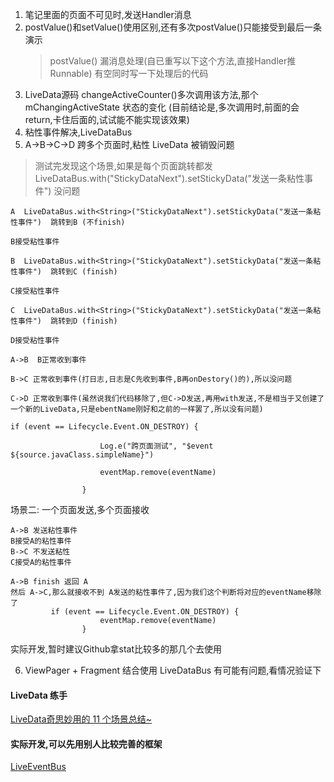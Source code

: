 1. 笔记里面的页面不可见时,发送Handler消息
2. postValue()和setValue()使用区别,还有多次postValue()只能接受到最后一条演示
   > postValue() 漏消息处理(自已重写以下这个方法,直接Handler推Runnable)
   > 有空同时写一下处理后的代码
3. LiveData源码 changeActiveCounter()多次调用该方法,那个 mChangingActiveState 状态的变化
(目前结论是,多次调用时,前面的会return,卡住后面的,试试能不能实现该效果)
4. 粘性事件解决,LiveDataBus
5. A->B->C->D 跨多个页面时,粘性 LiveData 被销毁问题
> 测试完发现这个场景,如果是每个页面跳转都发 LiveDataBus.with<String>("StickyDataNext").setStickyData("发送一条粘性事件") 没问题

```
A  LiveDataBus.with<String>("StickyDataNext").setStickyData("发送一条粘性事件")  跳转到B (不finish)

B接受粘性事件

B  LiveDataBus.with<String>("StickyDataNext").setStickyData("发送一条粘性事件")  跳转到C (finish)

C接受粘性事件  

C  LiveDataBus.with<String>("StickyDataNext").setStickyData("发送一条粘性事件")  跳转到D (finish)

D接受粘性事件

A->B  B正常收到事件

B->C 正常收到事件(打日志,日志是C先收到事件,B再onDestory()的),所以没问题

C->D 正常收到事件(虽然说我们代码移除了,但C->D发送,再用with发送,不是相当于又创建了一个新的LiveData,只是ebentName刚好和之前的一样罢了,所以没有问题)

if (event == Lifecycle.Event.ON_DESTROY) {

                    Log.e("跨页面测试", "$event  ${source.javaClass.simpleName}")

                    eventMap.remove(eventName)

                }
```  
场景二: 一个页面发送,多个页面接收
> 

```
A->B 发送粘性事件
B接受A的粘性事件
B->C 不发送粘性
C接受A的粘性事件

A->B finish 返回 A
然后 A->C,那么就接收不到 A发送的粘性事件了,因为我们这个判断将对应的eventName移除了
         if (event == Lifecycle.Event.ON_DESTROY) {           
                    eventMap.remove(eventName)
                }
```

实际开发,暂时建议Github拿stat比较多的那几个去使用

6. ViewPager + Fragment 结合使用 LiveDataBus 有可能有问题,看情况验证下 

#### LiveData 练手
[LiveData奇思妙用的 11 个场景总结~](https://mp.weixin.qq.com/s/013AABBND0XVXsOfY7dGuA)

#### 实际开发,可以先用别人比较完善的框架
[LiveEventBus](https://github.com/JeremyLiao/LiveEventBus)